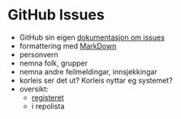 # GitHub Issues

- GitHub sin eigen [dokumentasjon om issues](https://guides.github.com/features/issues/)
- formattering med [MarkDown](https://guides.github.com/features/mastering-markdown/)
- personvern
- nemna folk, grupper
- nemna andre feilmeldingar, innsjekkingar
- korleis ser det ut? Korleis nyttar eg systemet?
- oversikt:
    - [registeret](https://github.com/divvun/registry)
    - i repolista
